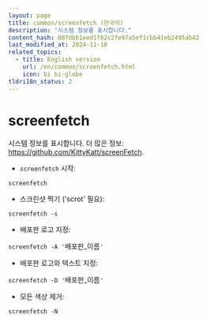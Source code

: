 ```yaml
---
layout: page
title: common/screenfetch (한국어)
description: "시스템 정보를 표시합니다."
content_hash: 007dbb1eed1f62c2fe97a5ef1cbb41eb2495ab42
last_modified_at: 2024-11-10
related_topics:
  - title: English version
    url: /en/common/screenfetch.html
    icon: bi bi-globe
tldri18n_status: 2
---
```

# screenfetch

시스템 정보를 표시합니다.
더 많은 정보: <https://github.com/KittyKatt/screenFetch>.

- `screenfetch` 시작:

`screenfetch`

- 스크린샷 찍기 ('scrot' 필요):

`screenfetch -s`

- 배포판 로고 지정:

`screenfetch -A '`<span class="tldr-var badge badge-pill bg-dark-lm bg-white-dm text-white-lm text-dark-dm font-weight-bold">배포판_이름</span>`'`

- 배포판 로고와 텍스트 지정:

`screenfetch -D '`<span class="tldr-var badge badge-pill bg-dark-lm bg-white-dm text-white-lm text-dark-dm font-weight-bold">배포판_이름</span>`'`

- 모든 색상 제거:

`screenfetch -N`
